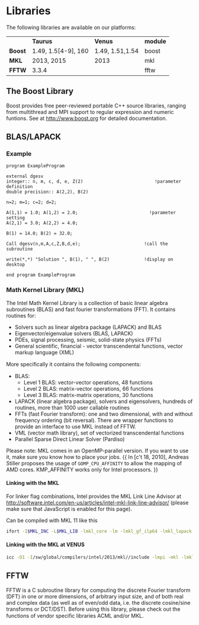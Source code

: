 # Libraries

The following libraries are available on our platforms:

|           |                       |                 |            |
|-----------|-----------------------|-----------------|------------|
|           | **Taurus**            | **Venus**       | **module** |
| **Boost** | 1.49, 1.5\[4-9\], 160 | 1.49, 1.51,1.54 | boost      |
| **MKL**   | 2013, 2015            | 2013            | mkl        |
| **FFTW**  | 3.3.4                 |                 | fftw       |

## The Boost Library

Boost provides free peer-reviewed portable C++ source libraries, ranging from multithread and MPI
support to regular expression and numeric funtions. See at http://www.boost.org for detailed
documentation.

## BLAS/LAPACK

### Example

```Fortran
program ExampleProgram

external dgesv
integer:: n, m, c, d, e, Z(2)                           !parameter definition
double precision:: A(2,2), B(2)

n=2; m=1; c=2; d=2;

A(1,1) = 1.0; A(1,2) = 2.0;                           !parameter setting
A(2,1) = 3.0; A(2,2) = 4.0;

B(1) = 14.0; B(2) = 32.0;

Call dgesv(n,m,A,c,Z,B,d,e);                        !call the subroutine

write(*,*) "Solution ", B(1), " ", B(2)             !display on desktop

end program ExampleProgram
```

### Math Kernel Library (MKL)

The Intel Math Kernel Library is a collection of basic linear algebra subroutines (BLAS) and fast
fourier transformations (FFT). It contains routines for:

- Solvers such as linear algebra package (LAPACK) and BLAS
- Eigenvector/eigenvalue solvers (BLAS, LAPACK)
- PDEs, signal processing, seismic, solid-state physics (FFTs)
- General scientific, financial - vector transcendental functions,
  vector markup language (XML)

More speciﬁcally it contains the following components:

- BLAS:
  - Level 1 BLAS: vector-vector operations, 48 functions
  - Level 2 BLAS: matrix-vector operations, 66 functions
  - Level 3 BLAS: matrix-matrix operations, 30 functions
- LAPACK (linear algebra package), solvers and eigensolvers, hundreds
  of routines, more than 1000 user callable routines
- FFTs (fast Fourier transform): one and two dimensional, with and
  without frequency ordering (bit reversal). There are wrapper
  functions to provide an interface to use MKL instead of FFTW.
- VML (vector math library), set of vectorized transcendental
  functions
- Parallel Sparse Direct Linear Solver (Pardiso)

Please note: MKL comes in an OpenMP-parallel version. If you want to use it, make sure you know how
to place your jobs. {{ In \[c't 18, 2010\], Andreas Stiller proposes the usage of
`GOMP_CPU_AFFINITY` to allow the mapping of AMD cores. KMP_AFFINITY works only for Intel processors.
}}

#### Linking with the MKL

For linker flag combinations, Intel provides the MKL Link Line Advisor
at
http://software.intel.com/en-us/articles/intel-mkl-link-line-advisor/
(please make sure that JavaScript is enabled for this page).

Can be compiled with MKL 11 like this

```Bash
ifort -I$MKL_INC -L$MKL_LIB -lmkl_core -lm -lmkl_gf_ilp64 -lmkl_lapack example.f90
```

#### Linking with the MKL at VENUS

```Bash
icc -O1 -I/sw/global/compilers/intel/2013/mkl//include -lmpi -mkl -lmkl_scalapack_lp64 -lmkl_blacs_sgimpt_lp64 -lmkl_intel_lp64 -lmkl_sequential -lmkl_core example.c
```

## FFTW

FFTW is a C subroutine library for computing the discrete Fourier transform (DFT) in one or more
dimensions, of arbitrary input size, and of both real and complex data (as well as of even/odd data,
i.e. the discrete cosine/sine transforms or DCT/DST). Before using this library, please check out
the functions of vendor speciﬁc libraries ACML and/or MKL.

